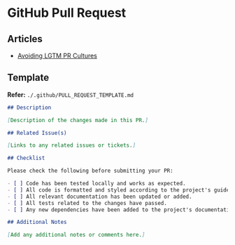 # GitHub Pull Request

## Articles

- [Avoiding LGTM PR Cultures](https://alisterbscott.com/2018/07/11/avoiding-lgtm-pr-cultures/)

## Template

**Refer:** `./.github/PULL_REQUEST_TEMPLATE.md`

```md
## Description

[Description of the changes made in this PR.]

## Related Issue(s)

[Links to any related issues or tickets.]

## Checklist

Please check the following before submitting your PR:

- [ ] Code has been tested locally and works as expected.
- [ ] All code is formatted and styled according to the project's guidelines.
- [ ] All relevant documentation has been updated or added.
- [ ] All tests related to the changes have passed.
- [ ] Any new dependencies have been added to the project's documentation.

## Additional Notes

[Add any additional notes or comments here.]
```
